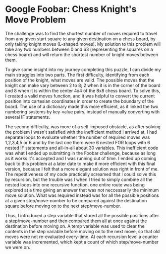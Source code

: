 # Google Foobar: Chess Knight's Move Problem

The challenge was to find the shortest number of moves required to travel from any given start square to any given destination on a chess board, by only taking knight moves (L-shaped moves). My solution to this problem will take any two numbers between 0 and 63 (representing the squares on a chess board) and will return the shortest number of knight moves between them.

To give some insight into my journey completing this puzzle, I can divide my main struggles into two parts.
The first difficulty, identifying from each position of the knight, what moves are valid. The possible moves that the knight can make vary between 2 to 8; 2 when it is in the corner of the board and 8 when it is within the center 4x4 of the 8x8 chess board. To solve this, I created a valid moves function, and it was helpful to convert the current position into cartesian coordinates in order to create the boundary of the board. The use of a dictionary made this more efficient, as it linked the two numbering systems by key-value pairs, instead of manually converting with several IF statements.

The second difficulty, was more of a self-imposed obstacle, as after solving the problem I wasn't satisfied with the inefficient method I arrived at. I had separate loops to evaluate whether the number of required moves was 1,2,3,4,5 or 6 and by the last one there were 6 nested FOR loops with 6 nested IF statements and all-in-all about 30 variables. This inefficient code was what I ended up submitting in the Foobar challenge, because as long as it works it's accepted and I was running out of time. I ended up coming back to this problem at a later date to make it more efficient with this final version, because I felt that a more elegant solution was right in front of me. The repetitiveness of my code practically screamed that I could solve this by recursion, but the trouble was I when I tried to simply combine all the nested loops into one recursive function, one entire route was being explored at a time giving an answer that was not neccessarily the minimum move solution. What was required instead was for all the possible positions at a given step/move-number to be compared against the destination square before moving on to the next step/move-number.

Thus, I introduced a step variable that stored all the possible positions after a step/move-number and then compared them all at once against the destination before moving on. A temp variable was used to clear the contents in the step variable before moving on to the next move, so that old moves were not re-evaluated every-time. At each recursion level a counter variable was incremented, which kept a count of which step/move-number we were on.
